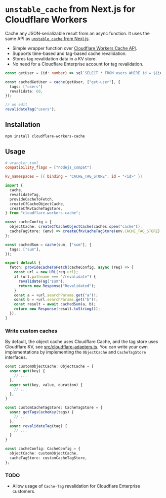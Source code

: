 # `unstable_cache` from Next.js for Cloudflare Workers

Cache any JSON-serializable result from an async function. It uses the same API as [`unstable_cache` from Next.js](https://nextjs.org/docs/app/api-reference/functions/unstable_cache).

- Simple wrapper function over [Cloudflare Workers Cache API](https://developers.cloudflare.com/workers/runtime-apis/cache/#accessing-cache).
- Supports time-based and tag-based cache revalidation.
- Stores tag revalidation data in a KV store.
- No need for a Cloudflare Enterprise account for tag revalidation.

```ts
const getUser = (id: number) => sql`SELECT * FROM users WHERE id = ${id}`;

const cachedGetUser = cache(getUser, ["get-user"], {
  tags: ["users"]
  revalidate: 60,
});

// on edit
revalidateTag("users");
```

## Installation

```bash
npm install cloudflare-workers-cache
```

## Usage

```toml
# wrangler.toml
compatibility_flags = ["nodejs_compat"]

kv_namespaces = [{ binding = "CACHE_TAG_STORE", id = "<id>" }]
```

```ts
import {
  cache,
  revalidateTag,
  provideCacheToFetch,
  createCfCacheObjectCache,
  createCfKvCacheTagStore,
} from "cloudflare-workers-cache";

const cacheConfig = {
  objectCache: createCfCacheObjectCache(caches.open("cache")),
  cacheTagStore: (env) => createCfKvCacheTagStore(env.CACHE_TAG_STORE),
};

const cachedSum = cache(sum, ["sum"], {
  tags: ["sum"],
});

export default {
  fetch: provideCacheToFetch(cacheConfig, async (req) => {
    const url = new URL(req.url);
    if (url.pathname === "/revalidate") {
      revalidateTag("sum");
      return new Response("Revalidated");
    }
    const a = +url.searchParams.get("a")!;
    const b = +url.searchParams.get("b")!;
    const result = await cachedSum(a, b);
    return new Response(result.toString());
  }),
}
```

### Write custom caches

By default, the object cache uses Cloudflare Cache, and the tag store uses Cloudflare KV, see [src/cloudflare-adapters.ts](src/cloudflare-adapters.ts). You can write your own implementations by implementing the `ObjectCache` and `CacheTagStore` interfaces.

```ts
const customObjectCache: ObjectCache = {
  async get(key) {
    // ...
  },
  async set(key, value, duration) {
    // ...
  },
}

const customCacheTagStore: CacheTagStore = {
  async getTagsCacheKey(tags) {
    // ...
  },
  async revalidateTag(tag) {
    // ...
  }
}

const cacheConfig: CacheConfig = {
  objectCache: customObjectCache,
  cacheTagStore: customCacheTagStore,
};
```

### TODO

- Allow usage of `Cache-Tag` revalidation for Cloudflare Enterprise customers.

